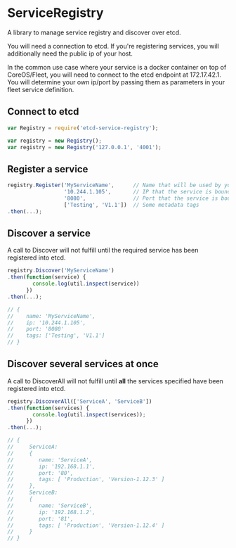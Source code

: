 # ServiceRegistry
A library to manage service registry and discover over etcd.

You will need a connection to etcd. If you're registering services, you will additionally need the public ip of your host.

In the common use case where your service is a docker container on top of CoreOS/Fleet, you will need to connect to the etcd endpoint at 172.17.42.1. You will determine your own ip/port by passing them as parameters in your fleet service definition.

## Connect to etcd
```js
var Registry = require('etcd-service-registry');

var registry = new Registry();
var registry = new Registry('127.0.0.1', '4001');
```

## Register a service

```js
registry.Register('MyServiceName',      // Name that will be used by your clients
                  '10.244.1.105',       // IP that the service is bound to
                  '8080',               // Port that the service is bound to
                  ['Testing', 'V1.1'])  // Some metadata tags
.then(...);
```

## Discover a service

A call to Discover will not fulfill until the required service has been registered into etcd.

```js
registry.Discover('MyServiceName')
.then(function(service) {
        console.log(util.inspect(service))
      })
.then(...);

// {
//    name: 'MyServiceName',
//    ip: '10.244.1.105',
//    port: '8080'
//    tags: ['Testing', 'V1.1']
// }
```

## Discover several services at once

A call to DiscoverAll will not fulfill until **all** the services specified have been registered into etcd.

```js
registry.DiscoverAll(['ServiceA', 'ServiceB'])
.then(function(services) {
        console.log(util.inspect(services));
      })
.then(...);

// { 
//     ServiceA:
//     { 
//        name: 'ServiceA',
//        ip: '192.168.1.1',
//        port: '80',
//        tags: [ 'Production', 'Version-1.12.3' ]
//     },
//     ServiceB:
//     {
//        name: 'ServiceB',
//        ip: '192.168.1.2',
//        port: '81',
//        tags: [ 'Production', 'Version-1.12.4' ]
//     }
// }
```
